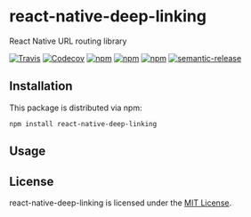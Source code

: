 # react-native-deep-linking
React Native URL routing library

[![Travis](https://img.shields.io/travis/luisfcofv/react-native-deep-linking.svg)](https://travis-ci.org/luisfcofv/react-native-deep-linking)
[![Codecov](https://img.shields.io/codecov/c/github/luisfcofv/react-native-deep-linking.svg)](https://codecov.io/github/luisfcofv/react-native-deep-linking)
[![npm](https://img.shields.io/npm/v/react-native-deep-linking.svg)](http://npm.im/react-native-deep-linking)
[![npm](https://img.shields.io/npm/dm/react-native-deep-linking.svg)](http://npm-stat.com/charts.html?package=react-native-deep-linking&from=2017-02-13)
[![npm](https://img.shields.io/npm/l/react-native-deep-linking.svg)](LICENSE)
[![semantic-release](https://img.shields.io/badge/%20%20%F0%9F%93%A6%F0%9F%9A%80-semantic--release-e10079.svg)](https://github.com/semantic-release/semantic-release)

## Installation

This package is distributed via npm:

```
npm install react-native-deep-linking
```

## Usage

## License

react-native-deep-linking is licensed under the [MIT License](LICENSE).